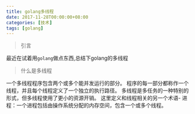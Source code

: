 ```yaml
---
title: golang多线程
date: 2017-11-28T00:00:00+08:00
categories: [技术]
tags: [golang]
---
```


> 引言

最近在试着用``golang``做点东西,总结下golang的多线程

> 什么是多线程

一个多线程程序包含两个或多个能并发运行的部分。 程序的每一部分都称作一个线程，并且每个线程定义了一个独立的执行路径。 多线程是多任务的一种特别的形式，但多线程使用了更小的资源开销。 这里定义和线程相关的另一个术语- 进程：一个进程包括由操作系统分配的内存空间，包含一个或多个线程。

<!--more-->
